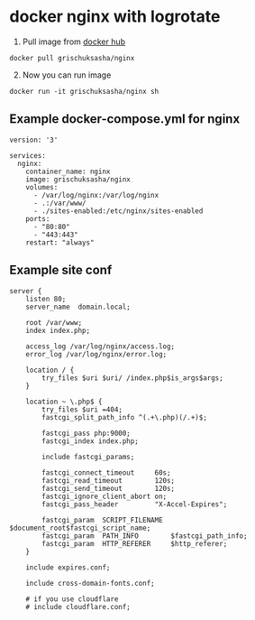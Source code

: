 # docker nginx with logrotate

1. Pull image from [docker hub](https://hub.docker.com/r/grischuksasha/nginx/)

`docker pull grischuksasha/nginx`

2. Now you can run image

`docker run -it grischuksasha/nginx sh`

## Example docker-compose.yml for nginx
```
version: '3'

services:
  nginx:
    container_name: nginx
    image: grischuksasha/nginx
    volumes:
      - /var/log/nginx:/var/log/nginx
      - .:/var/www/
      - ./sites-enabled:/etc/nginx/sites-enabled
    ports:
      - "80:80"
      - "443:443"
    restart: "always"
```
## Example site conf

```
server {
    listen 80;
    server_name  domain.local;
    
    root /var/www;
    index index.php;

    access_log /var/log/nginx/access.log;
    error_log /var/log/nginx/error.log;

    location / {
        try_files $uri $uri/ /index.php$is_args$args;
    }

    location ~ \.php$ {
        try_files $uri =404;
        fastcgi_split_path_info ^(.+\.php)(/.+)$;

        fastcgi_pass php:9000;
        fastcgi_index index.php;

        include fastcgi_params;

        fastcgi_connect_timeout     60s;
        fastcgi_read_timeout        120s;
        fastcgi_send_timeout        120s;
        fastcgi_ignore_client_abort on;
        fastcgi_pass_header         "X-Accel-Expires";

        fastcgi_param  SCRIPT_FILENAME  $document_root$fastcgi_script_name;
        fastcgi_param  PATH_INFO        $fastcgi_path_info;
        fastcgi_param  HTTP_REFERER     $http_referer;
    }
    
    include expires.conf;
    
    include cross-domain-fonts.conf;
    
    # if you use cloudflare
    # include cloudflare.conf;
```